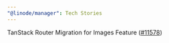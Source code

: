 ```yaml
---
"@linode/manager": Tech Stories
---
```


TanStack Router Migration for Images Feature ([#11578](https://github.com/linode/manager/pull/11578))
